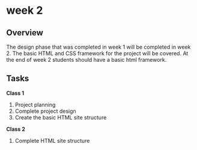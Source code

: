 # week 2

## Overview 

The design phase that was completed in week 1 will be completed in week 2. The basic HTML and CSS framework for the project will be covered. At the end of week 2 students should have a basic html framework.

## Tasks

**Class 1**

1. Project planning
2. Complete project design
3. Create the basic HTML site structure

**Class 2**

1. Complete HTML site structure

